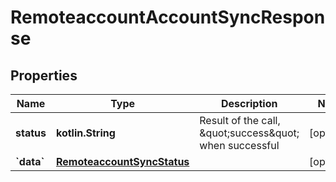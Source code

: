 
# RemoteaccountAccountSyncResponse

## Properties
Name | Type | Description | Notes
------------ | ------------- | ------------- | -------------
**status** | **kotlin.String** | Result of the call, \&quot;success\&quot; when successful |  [optional]
**&#x60;data&#x60;** | [**RemoteaccountSyncStatus**](RemoteaccountSyncStatus.md) |  |  [optional]



